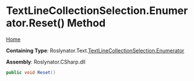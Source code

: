 <a name="_top"></a>

# TextLineCollectionSelection\.Enumerator\.Reset\(\) Method

[Home](../../../../../README.md#_top)

**Containing Type**: Roslynator\.Text\.[TextLineCollectionSelection.Enumerator](../README.md#_top)

**Assembly**: Roslynator\.CSharp\.dll

```csharp
public void Reset()
```

